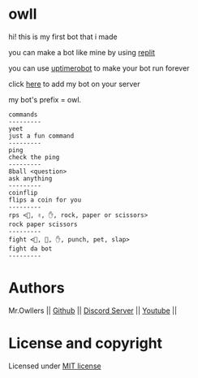 # owll

hi! this is my first bot that i made

you can make a bot like mine by using [replit](https://replit.com)

you can use [uptimerobot](https://uptimerobot.com) to make your bot run forever

click [here](https://bit.ly/aliveOwll) to add my bot on your server

my bot's prefix = owl.

```
commands
---------
yeet
just a fun command
---------
ping
check the ping
---------
8ball <question>
ask anything
---------
coinflip
flips a coin for you
---------
rps <👊, ✌️, ✋, rock, paper or scissors>
rock paper scissors
---------
fight <👊, 🐶, ✋, punch, pet, slap>
fight da bot
---------
```

# Authors

Mr.Owllers || [Github](github.com/Mr-Owllers) || [Discord Server](https://discord.gg/KNa7xAZ2xH) || [Youtube](https://www.youtube.com/channel/UCxwmzTRETfLimI012CJoGnA) ||

# License and copyright

Licensed under [MIT license](LICENSE)
